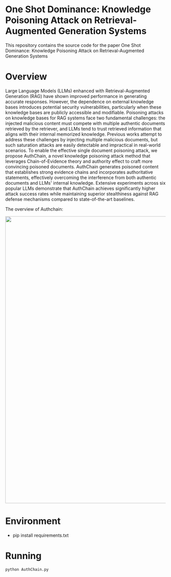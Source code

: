 # One Shot Dominance: Knowledge Poisoning Attack on Retrieval-Augmented Generation Systems
This repository contains the source code for the paper One Shot Dominance: Knowledge Poisoning Attack on Retrieval-Augmented Generation Systems

# Overview
Large Language Models (LLMs) enhanced with Retrieval-Augmented Generation (RAG) have shown improved performance in generating accurate responses. However, the dependence on external knowledge bases introduces potential security vulnerabilities, particularly when these knowledge bases are publicly accessible and modifiable.
Poisoning attacks on knowledge bases for RAG systems face two fundamental challenges: the injected malicious content must compete with multiple authentic documents retrieved by the retriever, and LLMs tend to trust retrieved information that aligns with their internal memorized knowledge. Previous works attempt to address these challenges by injecting multiple malicious documents, but such saturation attacks are easily detectable and impractical in real-world scenarios.
To enable the effective single document poisoning attack, we propose AuthChain, a novel knowledge poisoning attack method that leverages Chain-of-Evidence theory and authority effect to craft more convincing poisoned documents. AuthChain generates poisoned content that establishes strong evidence chains and incorporates authoritative statements, effectively overcoming the interference from both authentic documents and LLMs' internal knowledge.
Extensive experiments across six popular LLMs demonstrate that AuthChain achieves significantly higher attack success rates while maintaining superior stealthiness against RAG defense mechanisms compared to state-of-the-art baselines.

The overview of Authchain:
<p align="center">
  <img src="https://github.com/czycurefun/AuthChain/blob/main/fig/method_revise.png" width="900"/>
</p>

# Environment
- pip install requirements.txt



# Running

```
python AuthChain.py
```   

